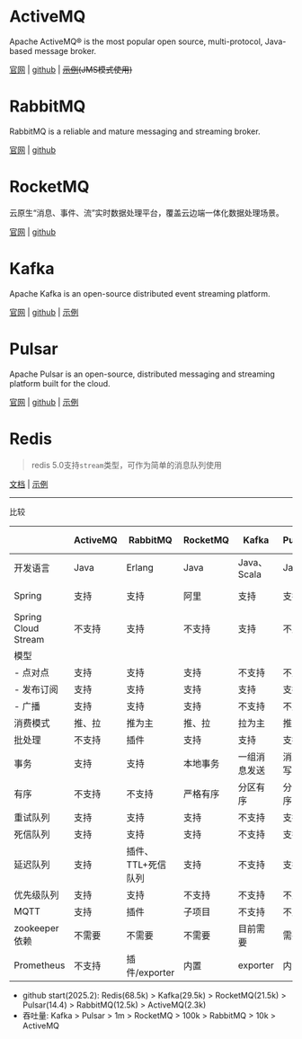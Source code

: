 # ActiveMQ
Apache ActiveMQ® is the most popular open source, multi-protocol, Java-based message broker.

[官网](https://activemq.apache.org/)
|
[github](https://github.com/apache/activemq)
|
~~[示例](./jms)(JMS模式使用)~~

# RabbitMQ
RabbitMQ is a reliable and mature messaging and streaming broker.

[官网](https://www.rabbitmq.com/)
|
[github](https://github.com/rabbitmq/rabbitmq-server)

# RocketMQ
云原生“消息、事件、流”实时数据处理平台，覆盖云边端一体化数据处理场景。

[官网](https://rocketmq.apache.org/)
|
[github](https://github.com/apache/rocketmq)

# Kafka
Apache Kafka is an open-source distributed event streaming platform.

[官网](https://pulsar.apache.org/)
|
[github](https://github.com/apache/kafka)
|
[示例](./kafka)

# Pulsar
Apache Pulsar is an open-source, distributed messaging and streaming platform built for the cloud.

[官网](https://kafka.apache.org/)
|
[github](https://github.com/apache/pulsar)
|
[示例](./pulsar)

# Redis
> redis 5.0支持`stream`类型，可作为简单的消息队列使用

[文档](https://redis.io/docs/latest/develop/data-types/streams/)
|
[示例](redis/src/main/java/com/example/StreamTest.java)

---
比较

| | ActiveMQ | RabbitMQ | RocketMQ | Kafka | Pulsar | Redis stream |
|---|---|---|---|---|---|---|
| 开发语言 | Java | Erlang | Java | Java、Scala | Java | C |
| Spring | 支持 | 支持 | 阿里 | 支持 | 支持 | 支持(仅template) |
| Spring Cloud Stream | 不支持 | 支持 | 不支持 | 支持 | 不支持 | 不支持 | 
| 模型 | | | | | | |
| - 点对点 | 支持 | 支持 | 支持 | 不支持 | 不支持 | 支持 |
| - 发布订阅 | 支持 | 支持 | 支持 | 支持 | 支持 | 支持 |
| - 广播 | 支持 | 支持 | 支持 | 不支持 | 不支持 | 支持 |
| 消费模式 | 推、拉 | 推为主 | 推、拉 | 拉为主 | 推为主 | 拉 |
| 批处理 | 不支持 | 插件 | 支持 | 支持 | 支持 | 支持 |
| 事务 | 支持 | 支持 | 本地事务 | 一组消息发送 | 消息读写 | 一组消息发送 |
| 有序 | 不支持 | 不支持 | 严格有序 | 分区有序 | 分区有序 | 分区有序 |
| 重试队列 | 支持 | 支持 | 支持 | 不支持 | 支持 | 不支持 |
| 死信队列 | 支持 | 支持 | 支持 | 不支持 | 支持 | 不支持 |
| 延迟队列 | 支持 | 插件、TTL+死信队列 | 支持 | 不支持 | 支持 | 不支持 |
| 优先级队列 | 支持 | 支持 | 不支持 | 不支持 | 不支持 | 不支持 |
| MQTT | 支持 | 插件 | 子项目 | 不支持 | 不支持 | 不支持 |
| zookeeper依赖 | 不需要 | 不需要 | 不需要 | 目前需要 | 需要 | 不需要 |
| Prometheus | 不支持 | 插件/exporter | 内置 | exporter | 内置 | 不支持 |

- github start(2025.2): Redis(68.5k) > Kafka(29.5k) > RocketMQ(21.5k) > Pulsar(14.4) > RabbitMQ(12.5k) > ActiveMQ(2.3k)
- 吞吐量: Kafka > Pulsar > 1m > RocketMQ > 100k > RabbitMQ > 10k > ActiveMQ
